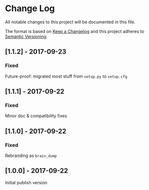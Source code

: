 # Change Log
All notable changes to this project will be documented in this file.

The format is based on [Keep a Changelog](http://keepachangelog.com/)
and this project adheres to [Semantic Versioning](http://semver.org/).

## [1.1.2] - 2017-09-23
### Fixed
Future-proof: migrated most stuff from `setup.py` to `setup.cfg`

## [1.1.1] - 2017-09-22
### Fixed
Minor doc & compatibility fixes

## [1.1.0] - 2017-09-22
### Fixed
Rebranding as `brain_dump`

## [1.0.0] - 2017-09-22
Initial publish version
